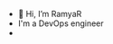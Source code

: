 - 👋 Hi, I’m RamyaR
- I'm a DevOps engineer
- 


<!---
ramyarkhsoravi/ramyarkhsoravi is a ✨ special ✨ repository because its `README.md` (this file) appears on your GitHub profile.
You can click the Preview link to take a look at your changes.
--->

